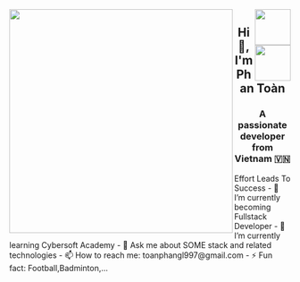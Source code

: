<img align="left" width="400" src="https://github.githubassets.com/images/modules/profile/profile-first-repo.svg" />
<img align="right" width="64" src="https://github.com/toanphangl1997" />
<img align="right" width="64" src="https://img.icons8.com/color/48/vietnam-circular.png" />

<h2 align="center">Hi 👋, I'm Phan Toàn</h2>
<p align="center">
  <h3 align="center">A passionate developer from Vietnam 🇻🇳 </h3>
</p>
Effort Leads To Success
- 🔭 I’m currently becoming Fullstack Developer
- 🌱 I’m currently learning Cybersoft Academy
- 💬 Ask me about SOME stack and related technologies
- 📫 How to reach me: toanphangl997@gmail.com
- ⚡ Fun fact: Football,Badminton,...
